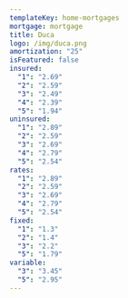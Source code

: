 ```yaml
---
templateKey: home-mortgages
mortgage: mortgage
title: Duca
logo: /img/duca.png
amortization: "25"
isFeatured: false
insured:
  "1": "2.69"
  "2": "2.59"
  "3": "2.49"
  "4": "2.39"
  "5": "1.94"
uninsured:
  "1": "2.89"
  "2": "2.59"
  "3": "2.69"
  "4": "2.79"
  "5": "2.54"
rates:
  "1": "2.89"
  "2": "2.59"
  "3": "2.69"
  "4": "2.79"
  "5": "2.54"
fixed:
  "1": "1.3"
  "2": "1.4"
  "3": "2.2"
  "5": "1.79"
variable:
  "3": "3.45"
  "5": "2.95"
---
```

